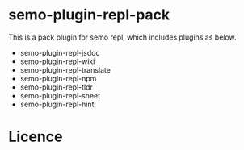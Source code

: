 # semo-plugin-repl-pack

This is a pack plugin for semo repl, which includes plugins as below.

* semo-plugin-repl-jsdoc
* semo-plugin-repl-wiki
* semo-plugin-repl-translate
* semo-plugin-repl-npm
* semo-plugin-repl-tldr
* semo-plugin-repl-sheet
* semo-plugin-repl-hint

# Licence